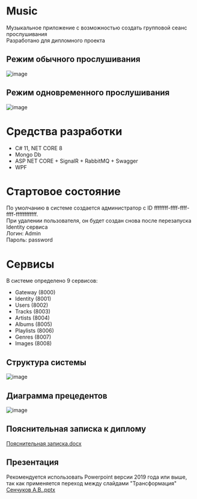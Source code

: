 # Music
Музыкальное приложение с возможностью создать групповой сеанс прослушивания  
Разработано для дипломного проекта  

## Режим обычного прослушивания
![image](https://github.com/Grapple228/MusicApp-Final/assets/97295498/0c537cc3-5c1d-4ad8-80f6-049ae063924b)


## Режим одновременного прослушивания
![image](https://github.com/Grapple228/MusicApp-Final/assets/97295498/57c207d0-01dc-43ab-89af-3a2c0179d3a7)

# Средства разработки
- C# 11, NET CORE 8
- Mongo Db
- ASP NET CORE + SignalR + RabbitMQ + Swagger
- WPF

# Стартовое состояние
По умолчанию в системе создается администратор с ID ffffffff-ffff-ffff-ffff-ffffffffffff.  
При удалении пользователя, он будет создан снова после перезапуска Identity сервиса  
Логин: Admin  
Пароль: password

# Сервисы
В системе определено 9 сервисов:
- Gateway (8000)
- Identity (8001)
- Users (8002)
- Tracks (8003)
- Artists (8004)
- Albums (8005)
- Playlists (8006)
- Genres (8007)
- Images (8008)

## Структура системы
![image](https://github.com/Grapple228/MusicApp-Final/assets/97295498/83e6b26f-abd7-42dc-9943-6e079107bad2)

## Диаграмма прецедентов
![image](https://github.com/Grapple228/MusicApp-Final/assets/97295498/5e81bf4b-0ab7-4b3f-bb8f-8c9a47f7c4b6)

## Пояснительная записка к диплому  
[Пояснительная записка.docx](https://github.com/Grapple228/MusicApp-Final/files/11816052/default.docx)

## Презентация
Рекомендуется использовать Powerpoint версии 2019 года или выше, так как применяется переход между слайдами "Трансформация"
[Сенчуков А.В..pptx](https://github.com/Grapple228/MusicApp-Final/files/11816249/default.pptx)

